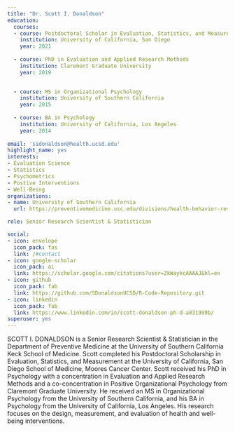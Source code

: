 ```yaml
---
title: "Dr. Scott I. Donaldson"
education:
  courses:
  - course: Postdoctoral Scholar in Evaluation, Statistics, and Measurement
    institution: University of California, San Diego
    year: 2021
    
  - course: PhD in Evaluation and Applied Research Methods
    institution: Claremont Graduate University
    year: 2019

    
  - course: MS in Organizational Psychology
    institution: University of Southern California
    year: 2015
    
  - course: BA in Psychology
    institution: University of California, Los Angeles
    year: 2014
    
email: 'sidonaldson@health.ucsd.edu'
highlight_name: yes
interests:
- Evaluation Science
- Statistics
- Psychometrics
- Postive Interventions
- Well-Being
organizations:
- name: University of Southern California
  url: https://preventivemedicine.usc.edu/divisions/health-behavior-research/

role: Senior Research Scientist & Statistician

social:
- icon: envelope
  icon_pack: fas
  link: /#contact
- icon: google-scholar
  icon_pack: ai
  link: https://scholar.google.com/citations?user=ZkWaykcAAAAJ&hl=en
- icon: github
  icon_pack: fab
  link: https://github.com/SDonaldsonUCSD/R-Code-Repository.git
- icon: linkedin
  icon_pack: fab
  link: https://www.linkedin.com/in/scott-donaldson-ph-d-a031999b/
superuser: yes
---
```


SCOTT I. DONALDSON is a Senior Research Scientist & Statistician in the Department of Preventive Medicine at the University of Southern California Keck School of Medicine. Scott completed his Postdoctoral Scholarship in Evaluation, Statistics, and Measurement at the University of California, San Diego School of Medicine, Moores Cancer Center. Scott received his PhD in Psychology with a concentration in Evaluation and Applied Research Methods and a co-concentration in Positive Organizational Psychology from Claremont Graduate University. He received an MS in Organizational Psychology from the University of Southern California, and his BA in Psychology from the University of California, Los Angeles. His research focuses on the design, measurement, and evaluation of health and well-being interventions.



